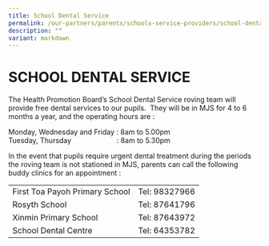 ```yaml
---
title: School Dental Service
permalink: /our-partners/parents/schools-service-providers/school-dental-service/
description: ""
variant: markdown
---
```

# **SCHOOL DENTAL SERVICE**

The Health Promotion Board’s School Dental Service roving team will provide free dental services to our pupils.  They will be in MJS for 4 to 6 months a year, and the operating hours are :     
  
Monday, Wednesday and Friday : 8am to 5.00pm  
Tuesday, Thursday                       : 8am to 5.30pm    
  
In the event that pupils require urgent dental treatment during the periods the roving team is not stationed in MJS, parents can call the following buddy clinics for an appointment :    
  
|  |  |
|---|---|
| First Toa Payoh Primary School | Tel: 98327966 |
| Rosyth School | Tel: 87641796 |
| Xinmin Primary School | Tel: 87643972 |
|School Dental Centre | Tel: 64353782
